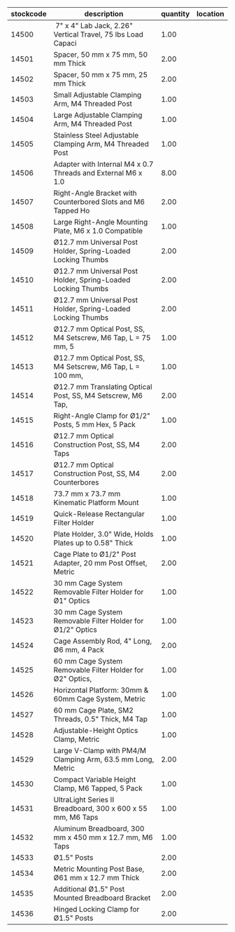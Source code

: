 |stockcode|description|quantity|location|
|---------|-----------|--------|--------|
|14500| 7" x 4" Lab Jack, 2.26" Vertical Travel, 75 lbs Load Capaci|1.00||
|14501|Spacer, 50 mm x 75 mm, 50 mm Thick|2.00||
|14502|Spacer, 50 mm x 75 mm, 25 mm Thick|2.00||
|14503|Small Adjustable Clamping Arm, M4 Threaded Post|1.00||
|14504|Large Adjustable Clamping Arm, M4 Threaded Post|1.00||
|14505|Stainless Steel Adjustable Clamping Arm, M4 Threaded Post|1.00||
|14506|Adapter with Internal M4 x 0.7 Threads and External M6 x 1.0|8.00||
|14507|Right-Angle Bracket with Counterbored Slots and M6 Tapped Ho|2.00||
|14508|Large Right-Angle Mounting Plate, M6 x 1.0 Compatible|1.00||
|14509|Ø12.7 mm Universal Post Holder, Spring-Loaded Locking Thumbs|2.00||
|14510|Ø12.7 mm Universal Post Holder, Spring-Loaded Locking Thumbs|2.00||
|14511|Ø12.7 mm Universal Post Holder, Spring-Loaded Locking Thumbs|2.00||
|14512|Ø12.7 mm Optical Post, SS, M4 Setscrew, M6 Tap, L = 75 mm, 5|1.00||
|14513|Ø12.7 mm Optical Post, SS, M4 Setscrew, M6 Tap, L = 100 mm,|1.00||
|14514|Ø12.7 mm Translating Optical Post, SS, M4 Setscrew, M6 Tap,|2.00||
|14515|Right-Angle Clamp for Ø1/2" Posts, 5 mm Hex, 5 Pack|1.00||
|14516|Ø12.7 mm Optical Construction Post, SS, M4 Taps|2.00||
|14517|Ø12.7 mm Optical Construction Post, SS, M4 Counterbores|2.00||
|14518|73.7 mm x 73.7 mm Kinematic Platform Mount|1.00||
|14519|Quick-Release Rectangular Filter Holder|1.00||
|14520|Plate Holder, 3.0" Wide, Holds Plates up to 0.58" Thick|1.00||
|14521|Cage Plate to Ø1/2" Post Adapter, 20 mm Post Offset, Metric|2.00||
|14522|30 mm Cage System Removable Filter Holder for Ø1" Optics|1.00||
|14523|30 mm Cage System Removable Filter Holder for Ø1/2" Optics|1.00||
|14524|Cage Assembly Rod, 4" Long, Ø6 mm, 4 Pack|2.00||
|14525|60 mm Cage System Removable Filter Holder for Ø2" Optics,|1.00||
|14526|Horizontal Platform: 30mm & 60mm Cage System, Metric|1.00||
|14527|60 mm Cage Plate, SM2 Threads, 0.5" Thick, M4 Tap|1.00||
|14528|Adjustable-Height Optics Clamp, Metric|1.00||
|14529|Large V-Clamp with PM4/M Clamping Arm, 63.5 mm Long, Metric|2.00||
|14530|Compact Variable Height Clamp, M6 Tapped, 5 Pack|1.00||
|14531|UltraLight Series II Breadboard, 300 x 600 x 55 mm, M6 Taps|1.00||
|14532|Aluminum Breadboard, 300 mm x 450 mm x 12.7 mm, M6 Taps|1.00||
|14533|Ø1.5" Posts|2.00||
|14534|Metric Mounting Post Base, Ø61 mm x 12.7 mm Thick |2.00||
|14535|Additional Ø1.5" Post Mounted Breadboard Bracket|2.00||
|14536|Hinged Locking Clamp for Ø1.5" Posts|2.00||
